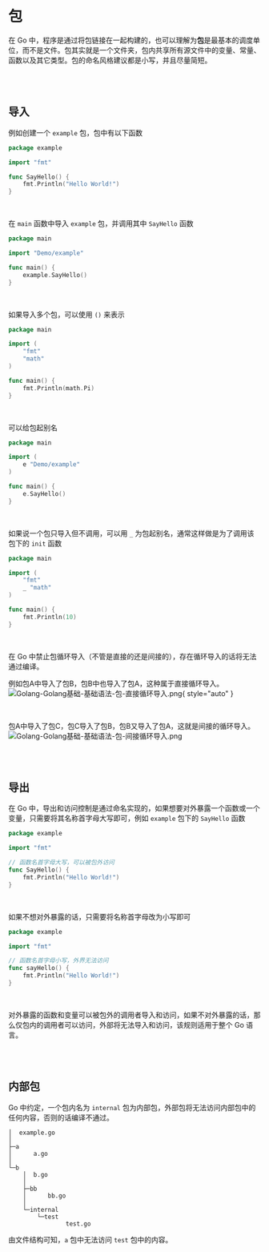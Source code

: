 # 包

在 Go 中，程序是通过将包链接在一起构建的，也可以理解为**包**是最基本的调度单位，而不是文件。包其实就是一个文件夹，包内共享所有源文件中的变量、常量、
函数以及其它类型。包的命名风格建议都是小写，并且尽量简短。


<br/>
<br/>


## 导入

例如创建一个 ```example``` 包，包中有以下函数
```Go
package example

import "fmt"

func SayHello() {
    fmt.Println("Hello World!")
}
```

<br/>


在 ```main``` 函数中导入 ```example``` 包，并调用其中 ```SayHello``` 函数
```Go
package main

import "Demo/example"

func main() {
    example.SayHello()
}
```

<br/>

如果导入多个包，可以使用 ```()``` 来表示
```Go
package main

import (
    "fmt"
    "math"
)

func main() {
    fmt.Println(math.Pi)
}
```

<br/>

可以给包起别名
```Go
package main

import (
    e "Demo/example"
)

func main() {
    e.SayHello()
}
```

<br/>

如果说一个包只导入但不调用，可以用 ```_``` 为包起别名，通常这样做是为了调用该包下的 ```init``` 函数
```Go
package main

import (
    "fmt"
    _ "math"
)

func main() {
    fmt.Println(10)
}
```

<br/>

在 Go 中禁止包循环导入（不管是直接的还是间接的），存在循环导入的话将无法通过编译。

例如包A中导入了包B，包B中也导入了包A，这种属于直接循环导入。
![Golang-Golang基础-基础语法-包-直接循环导入.png](Golang-Golang基础-语法基础-基础语法-包-直接循环导入.png){ style="auto" }

<br/>

包A中导入了包C，包C导入了包B，包B又导入了包A，这就是间接的循环导入。
![Golang-Golang基础-基础语法-包-间接循环导入.png](Golang-Golang基础-语法基础-基本语法-包-间接循环导入.png)


<br/>
<br/>


## 导出

在 Go 中，导出和访问控制是通过命名实现的，如果想要对外暴露一个函数或一个变量，只需要将其名称首字母大写即可，例如 ```example``` 包下的 ```SayHello``` 
函数

```Go
package example

import "fmt"

// 函数名首字母大写，可以被包外访问
func SayHello() {
    fmt.Println("Hello World!")
}
```

<br/>

如果不想对外暴露的话，只需要将名称首字母改为小写即可
```Go
package example

import "fmt"

// 函数名首字母小写，外界无法访问
func sayHello() {
    fmt.Println("Hello World!")
}
```

<br/>

对外暴露的函数和变量可以被包外的调用者导入和访问，如果不对外暴露的话，那么仅包内的调用者可以访问，外部将无法导入和访问，该规则适用于整个 Go 语言。


<br/>
<br/>


## 内部包
Go 中约定，一个包内名为 ```internal``` 包为内部包，外部包将无法访问内部包中的任何内容，否则的话编译不通过。

```Shell
│  example.go
│
├─a
│      a.go
│
└─b
    │  b.go
    │
    ├─bb
    │      bb.go
    │
    └─internal
        └─test
                test.go
```

由文件结构可知，```a``` 包中无法访问 ```test``` 包中的内容。